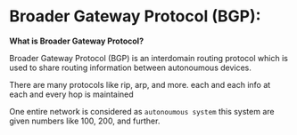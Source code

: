 # Broader Gateway Protocol (BGP):

**What is Broader Gateway Protocol?**

Broader Gateway Protocol (BGP) is an interdomain routing protocol which is used to share routing information between autonoumous devices. 

There are many protocols like rip, arp, and more.
each and each info at each and every hop is maintained 

One entire network is considered as `autonoumous system` this system are given numbers like 100, 200, and further. 